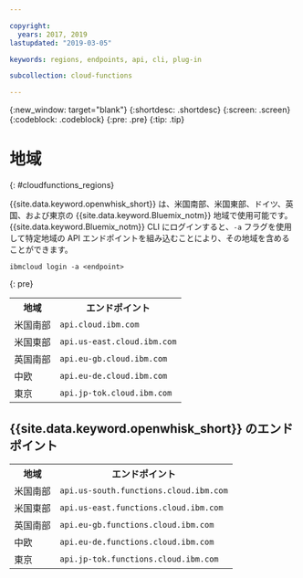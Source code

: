 ```yaml
---

copyright:
  years: 2017, 2019
lastupdated: "2019-03-05"

keywords: regions, endpoints, api, cli, plug-in

subcollection: cloud-functions

---
```


{:new_window: target="blank"}
{:shortdesc: .shortdesc}
{:screen: .screen}
{:codeblock: .codeblock}
{:pre: .pre}
{:tip: .tip}

# 地域
{: #cloudfunctions_regions}

{{site.data.keyword.openwhisk_short}} は、米国南部、米国東部、ドイツ、英国、および東京の {{site.data.keyword.Bluemix_notm}} 地域で使用可能です。{{site.data.keyword.Bluemix_notm}} CLI にログインすると、`-a` フラグを使用して特定地域の API エンドポイントを組み込むことにより、その地域を含めることができます。

  ```
  ibmcloud login -a <endpoint>
  ```
  {: pre}
  
  <table>
    <tr>
      <th>地域</th>
      <th>エンドポイント</th>
    </tr>
    <tr>
      <td>米国南部</td>
      <td><code>api.cloud.ibm.com</code></td>
    </tr>
    <tr>
      <td>米国東部</td>
      <td><code>api.us-east.cloud.ibm.com</code></td>
    </tr>
    <tr>
      <td>英国南部</td>
      <td><code>api.eu-gb.cloud.ibm.com</code></td>
    </tr>
    <tr>
      <td>中欧</td>
      <td><code>api.eu-de.cloud.ibm.com</code></td>
    </tr>
    <tr>
      <td>東京</td>
      <td><code>api.jp-tok.cloud.ibm.com</code></td>
    </tr>
  </table>

## {{site.data.keyword.openwhisk_short}} のエンドポイント
  <table>
    <tr>
      <th>地域</th>
      <th>エンドポイント</th>
    </tr>
    <tr>
      <td>米国南部</td>
      <td><code>api.us-south.functions.cloud.ibm.com</code></td>
    </tr>
    <tr>
      <td>米国東部</td>
      <td><code>api.us-east.functions.cloud.ibm.com</code></td>
    </tr>
    <tr>
      <td>英国南部</td>
      <td><code>api.eu-gb.functions.cloud.ibm.com</code></td>
    </tr>
    <tr>
      <td>中欧</td>
      <td><code>api.eu-de.functions.cloud.ibm.com</code></td>
    </tr>
    <tr>
      <td>東京</td>
      <td><code>api.jp-tok.functions.cloud.ibm.com</code></td>
    </tr>
  </table>

